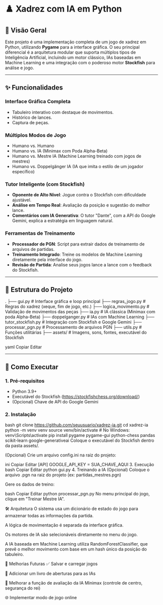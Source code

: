 # ♟️ Xadrez com IA em Python

## 📜 Visão Geral

Este projeto é uma implementação completa de um jogo de xadrez em Python, utilizando **Pygame** para a interface gráfica. O seu principal diferencial é a arquitetura modular que suporta múltiplos tipos de Inteligência Artificial, incluindo um motor clássico, IAs baseadas em Machine Learning e uma integração com o poderoso motor **Stockfish** para análise e jogo.

---

## ✨ Funcionalidades

### Interface Gráfica Completa
- Tabuleiro interativo com destaque de movimentos.
- Histórico de lances.
- Captura de peças.

### Múltiplos Modos de Jogo
- Humano vs. Humano  
- Humano vs. IA (Minimax com Poda Alpha-Beta)  
- Humano vs. Mestre IA (Machine Learning treinado com jogos de mestres)  
- Humano vs. Doppelgänger IA (IA que imita o estilo de um jogador específico)  

### Tutor Inteligente (com Stockfish)
- **Oponente de Alto Nível**: Jogue contra o Stockfish com dificuldade ajustável.  
- **Análise em Tempo Real**: Avaliação da posição e sugestão do melhor lance.  
- **Comentários com IA Generativa**: O tutor "Dante", com a API do Google Gemini, explica a estratégia em linguagem natural.

### Ferramentas de Treinamento
- **Processador de PGN**: Script para extrair dados de treinamento de arquivos de partidas.
- **Treinamento Integrado**: Treine os modelos de Machine Learning diretamente pela interface do jogo.
- **Revisão de Partida**: Analise seus jogos lance a lance com o feedback do Stockfish.

---

## 📂 Estrutura do Projeto

.
├── gui.py # Interface gráfica e loop principal
├── regras_jogo.py # Regras do xadrez (xeque, fim de jogo, etc.)
├── logica_movimento.py # Validação de movimentos das peças
├── ia.py # IA clássica (Minimax com poda Alpha-Beta)
├── doppelganger.py # IAs com Machine Learning
├── tutor_stockfish.py # Integração com Stockfish e Google Gemini
├── processar_pgn.py # Processamento de arquivos PGN
├── utils.py # Funções utilitárias
├── assets/ # Imagens, sons, fontes, executável do Stockfish

yaml
Copiar
Editar

---

## 🚀 Como Executar

### 1. Pré-requisitos

- Python 3.9+
- Executável do Stockfish (https://stockfishchess.org/download/)
- (Opcional) Chave de API do Google Gemini

### 2. Instalação

bash
git clone https://github.com/seuusuario/xadrez-ia.git
cd xadrez-ia
python -m venv venv
source venv/bin/activate  # No Windows: venv\Scripts\activate
pip install pygame pygame-gui python-chess pandas scikit-learn google-generativeai
Coloque o executável do Stockfish dentro da pasta assets/.

(Opcional) Crie um arquivo config.ini na raiz do projeto:

ini
Copiar
Editar
[API]
GOOGLE_API_KEY = SUA_CHAVE_AQUI
3. Execução
bash
Copiar
Editar
python gui.py
4. Treinando a IA (Opcional)
Coloque o arquivo .pgn na raiz do projeto (ex: partidas_mestres.pgn)

Gere os dados de treino:

bash
Copiar
Editar
python processar_pgn.py
No menu principal do jogo, clique em "Treinar Mestre IA".

🛠️ Arquitetura
O sistema usa um dicionário de estado do jogo para armazenar todas as informações da partida.

A lógica de movimentação é separada da interface gráfica.

Os motores de IA são selecionáveis diretamente no menu do jogo.

A IA baseada em Machine Learning utiliza RandomForestClassifier, que prevê o melhor movimento com base em um hash único da posição do tabuleiro.

🔮 Melhorias Futuras
✅ Salvar e carregar jogos

📖 Adicionar um livro de aberturas para as IAs

🧠 Melhorar a função de avaliação da IA Minimax (controle de centro, segurança do rei)

🌐 Implementar modo de jogo online

